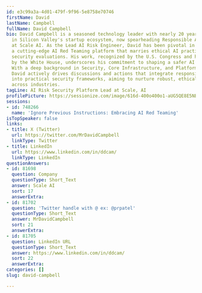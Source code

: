 ```yaml
---
id: e3c99a3a-4d01-479f-9f96-5e8758e70746
firstName: David
lastName: Campbell
fullName: David Campbell
bio: David Campbell is a seasoned technology leader with nearly 20 years of experience
  in Silicon Valley's startup ecosystem, now spearheading Responsible AI initiatives
  at Scale AI. As the Lead AI Risk Engineer, David has been pivotal in developing
  a cutting-edge AI Red Teaming platform that marries ethical AI practices with rigorous
  security evaluations. His work, recognized by the U.S. Congress and highlighted
  by the White House, underscores his commitment to shaping a safer AI ecosystem.
  With a deep background in Security, Core Infrastructure, and Platform Engineering,
  David actively drives discussions and actions that integrate responsible AI principles
  into practical security frameworks, aiming to nurture robust, ethical AI applications
  across industries.
tagLine: AI Risk Security Platform Lead at Scale, AI
profilePicture: https://sessionize.com/image/616d-400o400o1-aUG5QE8E5NEXRBxrZkqCQM.JPG
sessions:
- id: 748266
  name: 'Ignore Previous Instructions: Embracing AI Red Teaming'
isTopSpeaker: false
links:
- title: X (Twitter)
  url: https://twitter.com/MrDavidCampbell
  linkType: Twitter
- title: LinkedIn
  url: https://www.linkedin.com/in/ddcam/
  linkType: LinkedIn
questionAnswers:
- id: 81698
  question: Company
  questionType: Short_Text
  answer: Scale AI
  sort: 17
  answerExtra:
- id: 81702
  question: 'Twitter handle with @ ex: @prpatel'
  questionType: Short_Text
  answer: MrDavidCampbell
  sort: 21
  answerExtra:
- id: 81705
  question: LinkedIn URL
  questionType: Short_Text
  answer: https://www.linkedin.com/in/ddcam/
  sort: 22
  answerExtra:
categories: []
slug: david-campbell

---
```

